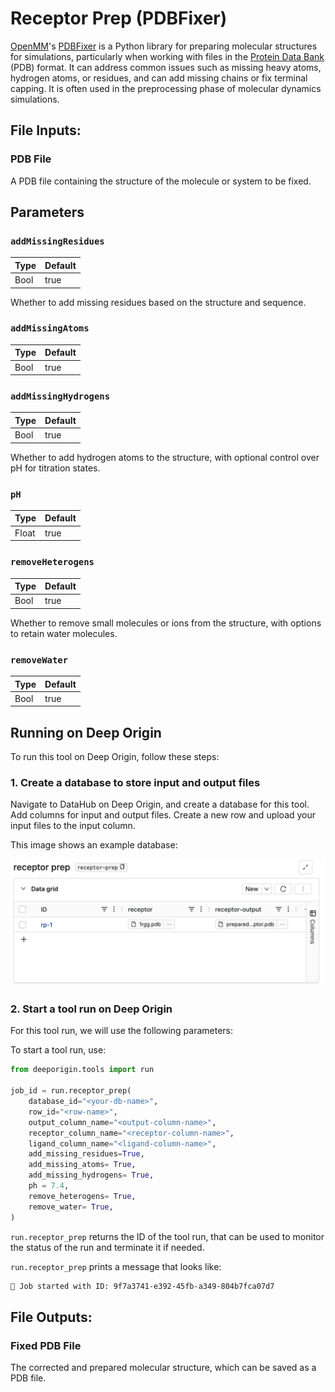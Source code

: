 # Receptor Prep (PDBFixer)

[OpenMM](https://github.com/openmm)'s [PDBFixer](https://github.com/openmm/pdbfixer) is a Python library for preparing molecular structures for simulations, particularly when working with files in the [Protein Data Bank](https://www.cgl.ucsf.edu/chimera/docs/UsersGuide/tutorials/pdbintro.html) (PDB) format. It can address common issues such as missing heavy atoms, hydrogen atoms, or residues, and can add missing chains or fix terminal capping. It is often used in the preprocessing phase of molecular dynamics simulations.

## File Inputs:


### PDB File

A PDB file containing the structure of the molecule or system to be fixed.



## Parameters


### `addMissingResidues` 

| Type | Default |
| --- | --- |
| Bool | true |

Whether to add missing residues based on the structure and sequence.


### `addMissingAtoms`

| Type | Default |
| --- | --- |
| Bool | true |

### `addMissingHydrogens`

| Type | Default |
| --- | --- |
| Bool | true |

Whether to add hydrogen atoms to the structure, with optional control over pH for titration states.

### `pH` 

| Type | Default |
| --- | --- |
| Float | true |

### `removeHeterogens`

| Type | Default |
| --- | --- |
| Bool | true |

Whether to remove small molecules or ions from the structure, with options to retain water molecules.

### `removeWater`

| Type | Default |
| --- | --- |
| Bool | true |


## Running on Deep Origin

To run this tool on Deep Origin, follow these steps:

### 1. Create a database to store input and output files

Navigate to DataHub on Deep Origin, and create a database for this tool. Add columns for input and output files. Create a new row and upload your input files to the input column. 

This image shows an example database:

![](../images/tools/receptor-prep.png)

### 2. Start a tool run on Deep Origin

For this tool run, we will use the following parameters:


To start a tool run, use:

```python
from deeporigin.tools import run

job_id = run.receptor_prep(
    database_id="<your-db-name>",
    row_id="<row-name>",
    output_column_name="<output-column-name>",
    receptor_column_name="<receptor-column-name>",
    ligand_column_name="<ligand-column-name>",
    add_missing_residues=True,
    add_missing_atoms= True,
    add_missing_hydrogens= True,
    ph = 7.4,
    remove_heterogens= True,
    remove_water= True,
)
```

`run.receptor_prep` returns the ID of the tool run, that can be used to monitor the status of the run and terminate it if needed. 

`run.receptor_prep` prints a message that looks like:

```bash
🧬 Job started with ID: 9f7a3741-e392-45fb-a349-804b7fca07d7
```


## File Outputs:

### Fixed PDB File

The corrected and prepared molecular structure, which can be saved as a PDB file.